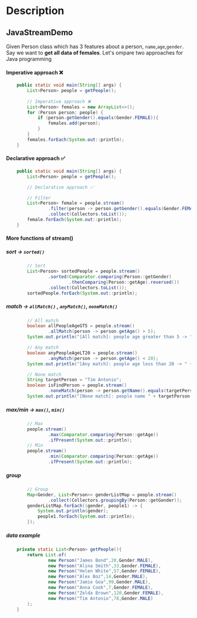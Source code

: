 # Description
## JavaStreamDemo

Given Person class which has 3 features about a person, `name`,`age`,`gender`.
Say we want to **get all data of females**.
Let's ompare two approaches for Java programming

#### Imperative approach ❌
```java
    public static void main(String[] args) {
        List<Person> people = getPeople();
        
        // Imperative approach ❌
        List<Person> females = new ArrayList<>();
        for (Person person: people) {
            if (person.getGender().equals(Gender.FEMALE)){
                females.add(person);
            }
        }
        females.forEach(System.out::println);
    }
```
#### Declarative approach ✅

```java
    public static void main(String[] args) {
        List<Person> people = getPeople();

        // Declarative approach ✅

        // Filter
        List<Person> female = people.stream()
                .filter(person -> person.getGender().equals(Gender.FEMALE))
                .collect(Collectors.toList());
        female.forEach(System.out::println);
    }

```
#### More functions of stream()
##### sort -> `sorted()`
```java
        // Sort
        List<Person> sortedPeople = people.stream()
                .sorted(Comparator.comparing(Person::getGender)
                        .thenComparing(Person::getAge).reversed())
                .collect(Collectors.toList());
        sortedPeople.forEach(System.out::println);
```

##### match -> `allMatch()` , `anyMatch()`, `noneMatch()`
```java
        // All match
        boolean allPeopleAgeGT5 = people.stream()
                .allMatch(person -> person.getAge() > 5);
        System.out.println("[All match]: people age greater than 5 -> " + allPeopleAgeGT5);

        // Any match
        boolean anyPeopleAgeLT20 = people.stream()
                .anyMatch(person -> person.getAge() < 20);
        System.out.println("[Any match]: people age less than 20 -> " + anyPeopleAgeLT20);

        // None match
        String targetPerson = "Tim Antonio";
        boolean isFindPerson = people.stream()
                .noneMatch(person -> person.getName().equals(targetPerson));
        System.out.println("[None match]: people name " + targetPerson + "-> " + isFindPerson);
```

##### max/min -> `max()`, `min()`
```java
        // Max
        people.stream()
                .max(Comparator.comparing(Person::getAge))
                .ifPresent(System.out::println);
        // Min
        people.stream()
                .min(Comparator.comparing(Person::getAge))
                .ifPresent(System.out::println);
```

##### group
```java
        // Group
        Map<Gender, List<Person>> genderListMap = people.stream()
                .collect(Collectors.groupingBy(Person::getGender));
        genderListMap.forEach((gender, people1) -> {
            System.out.println(gender);
            people1.forEach(System.out::println);
        });
```
##### data example
```java
    private static List<Person> getPeople(){
        return List.of(
                new Person("James Bond",20,Gender.MALE),
                new Person("Alina Smith",33,Gender.FEMALE),
                new Person("Helen White",57,Gender.FEMALE),
                new Person("Alex Boz",14,Gender.MALE),
                new Person("Jamie Goa",99,Gender.MALE),
                new Person("Anna Cook",7,Gender.FEMALE),
                new Person("Zelda Brown",120,Gender.FEMALE),
                new Person("Tim Antonio",78,Gender.MALE)
        );
    }
```


    